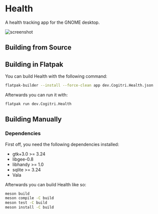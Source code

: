 # Health

A health tracking app for the GNOME desktop.

![screenshot](https://gitlab.gnome.org/Cogitri/gnome-health/raw/master/docs/screenshot.png)

## Building from Source

## Building in Flatpak

You can build Health with the following command:

```sh
flatpak-builder --install --force-clean app dev.Cogitri.Health.json
```

Afterwards you can run it with:

```sh
flatpak run dev.Cogitri.Health
```


## Building Manually

### Dependencies

First off, you need the following dependencies installed:

* gtk+3.0 >= 3.24
* libgee-0.8
* libhandy >= 1.0
* sqlite >= 3.24
* Vala

Afterwards you can build Health like so:

```sh
meson build
meson compile -C build
meson test -C build
meson install -C build
```
